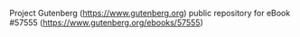 Project Gutenberg (https://www.gutenberg.org) public repository for
eBook #57555 (https://www.gutenberg.org/ebooks/57555)
